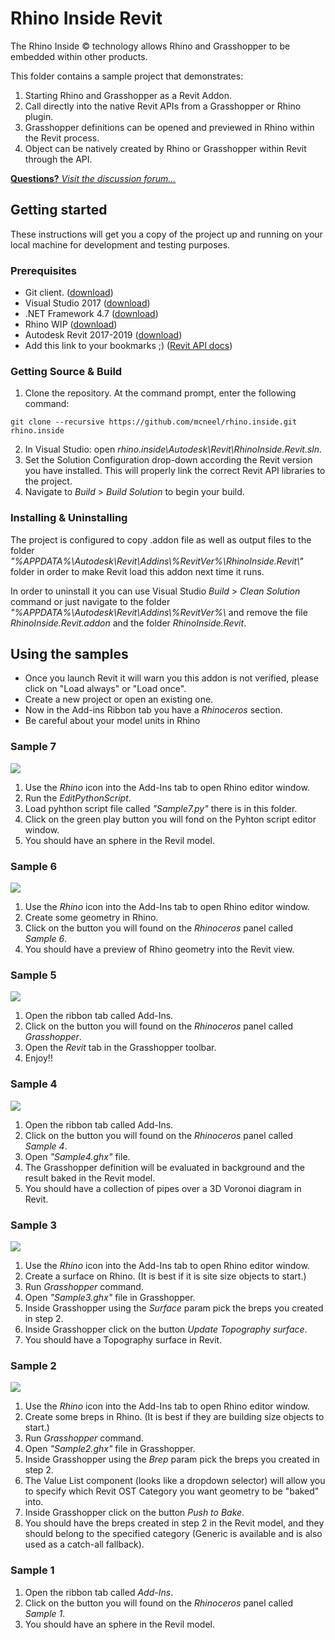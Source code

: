 # Rhino Inside Revit
The Rhino Inside © technology allows Rhino and Grasshopper to be embedded within other products.

This folder contains a sample project that demonstrates:

1. Starting Rhino and Grasshopper as a Revit Addon.
2. Call directly into the native Revit APIs from a Grasshopper or Rhino plugin.
2. Grasshopper definitions can be opened and previewed in Rhino within the Revit process.
3. Object can be natively created by Rhino or Grasshopper within Revit through the API.

[**Questions?** *Visit the discussion forum...*](https://discourse.mcneel.com/c/serengeti/inside)

## Getting started
These instructions will get you a copy of the project up and running on your local machine for development and testing purposes.

### Prerequisites
* Git client. ([download](https://git-scm.com/downloads))
* Visual Studio 2017 ([download](https://visualstudio.microsoft.com/downloads/))
* .NET Framework 4.7 ([download](https://www.microsoft.com/net/download/visual-studio-sdks))
* Rhino WIP ([download](https://www.rhino3d.com/download/rhino/wip))
* Autodesk Revit 2017-2019 ([download](https://www.autodesk.com/products/revit/free-trial))
* Add this link to your bookmarks ;) ([Revit API docs](http://www.revitapidocs.com))

### Getting Source & Build
1. Clone the repository. At the command prompt, enter the following command:
```
git clone --recursive https://github.com/mcneel/rhino.inside.git rhino.inside
```
2. In Visual Studio: open _rhino.inside\Autodesk\Revit\RhinoInside.Revit.sln_.
3. Set the Solution Configuration drop-down according the Revit version you have installed. This will properly link the correct Revit API libraries to the project.
4. Navigate to _Build_ > _Build Solution_ to begin your build.

### Installing & Uninstalling
The project is configured to copy .addon file as well as output files to the folder _"%APPDATA%\\Autodesk\\Revit\\Addins\\%RevitVer%\\RhinoInside.Revit\\"_ folder in order to make Revit load this addon next time it runs.

In order to uninstall it you can use Visual Studio _Build_ > _Clean Solution_ command or just navigate to the folder _"%APPDATA%\\Autodesk\\Revit\\Addins\\%RevitVer%\\_ and remove the file _RhinoInside.Revit.addon_ and the folder _RhinoInside.Revit_.

## Using the samples
* Once you launch Revit it will warn you this addon is not verified, please click on "Load always" or "Load once".
* Create a new project or open an existing one.
* Now in the Add-ins Ribbon tab you have a _Rhinoceros_ section.
* Be careful about your model units in Rhino

### Sample 7
![](doc/Sample7.png)

1. Use the _Rhino_ icon into the Add-Ins tab to open Rhino editor window.
2. Run the _EditPythonScript_.
3. Load pyhthon script file called _"Sample7.py"_ there is in this folder.
4. Click on the green play button you will fond on the Pyhton script editor window.
5. You should have an sphere in the Revil model.

### Sample 6
![](doc/Sample6.gif)

1. Use the _Rhino_ icon into the Add-Ins tab to open Rhino editor window.
2. Create some geometry in Rhino.
3. Click on the button you will found on the _Rhinoceros_ panel called _Sample 6_.
4. You should have a preview of Rhino geometry into the Revit view.

### Sample 5
![](doc/Sample5.gif)

1. Open the ribbon tab called Add-Ins.
2. Click on the button you will found on the _Rhinoceros_ panel called _Grasshopper_.
3. Open the _Revit_ tab in the Grasshopper toolbar.
3. Enjoy!!

### Sample 4
![](doc/Sample4.png)

1. Open the ribbon tab called Add-Ins.
2. Click on the button you will found on the _Rhinoceros_ panel called _Sample 4_.
3. Open _"Sample4.ghx"_ file.
4. The Grasshopper definition will be evaluated in background and the result baked in the Revit model.
5. You should have a collection of pipes over a 3D Voronoi diagram in Revit.

### Sample 3
![](doc/Sample3.gif)

1. Use the _Rhino_ icon into the Add-Ins tab to open Rhino editor window.
2. Create a surface on Rhino. (It is best if it is site size objects to start.)
4. Run _Grasshopper_ command.
5. Open _"Sample3.ghx"_ file in Grasshopper.
6. Inside Grasshopper using the _Surface_ param pick the breps you created in step 2.
7. Inside Grasshopper click on the button _Update Topography surface_.
8. You should have a Topography surface in Revit.

### Sample 2
![](doc/Sample2.jpg)

1. Use the _Rhino_ icon into the Add-Ins tab to open Rhino editor window.
2. Create some breps in Rhino. (It is best if they are building size objects to start.)
3. Run _Grasshopper_ command.
4. Open _"Sample2.ghx"_ file in Grasshopper.
5. Inside Grasshopper using the _Brep_ param pick the breps you created in step 2.
6. The Value List component (looks like a dropdown selector) will allow you to specify which Revit OST Category you want geometry to be "baked" into.
7. Inside Grasshopper click on the button _Push to Bake_.
8. You should have the breps created in step 2 in the Revit model, and they should belong to the specified category (Generic is available and is also used as a catch-all fallback).

### Sample 1
1. Open the ribbon tab called _Add-Ins_.
2. Click on the button you will found on the _Rhinoceros_ panel called _Sample 1_.
3. You should have an sphere in the Revil model.
